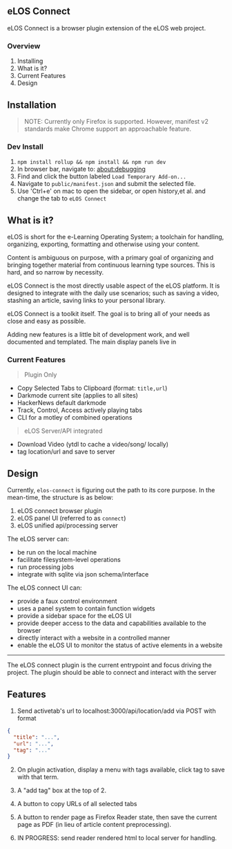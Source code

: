 ## eLOS Connect

eLOS Connect is a browser plugin extension of the eLOS web project.

### Overview

1. Installing
2. What is it?
3. Current Features
4. Design

## Installation

> NOTE: Currently only Firefox is supported.
> However, manifest v2 standards make Chrome support an approachable feature.

### Dev Install
1. `npm install rollup && npm install && npm run dev`
2. In browser bar, navigate to: [about:debugging](about:debugging#/runtime/this-firefox)
3. Find and click the button labeled `Load Temporary Add-on...`
4. Navigate to `public/manifest.json` and submit the selected file.
5. Use 'Ctrl+e' on mac to open the sidebar, or open history,et al. and change the tab to `eLOS Connect`

## What is it?

eLOS is short for the e-Learning Operating System; a toolchain for handling, organizing, exporting, formatting and otherwise using your content.

Content is ambiguous on purpose, with a primary goal of organizing and bringing together material from continuous learning type sources. This is hard, and so narrow by necessity.

eLOS Connect is the most directly usable aspect of the eLOS platform. It is designed to integrate with the daily use scenarios; such as saving a video, stashing an article, saving links to your personal library.

eLOS Connect is a toolkit itself. The goal is to bring all of your needs as close and easy as possible.

Adding new features is a little bit of development work, and well documented and templated. The main display panels live in

### Current Features

> Plugin Only

- Copy Selected Tabs to Clipboard (format: `title,url`)
- Darkmode current site (applies to all sites)
- HackerNews default darkmode
- Track, Control, Access actively playing tabs
- CLI for a motley of combined operations

> eLOS Server/API integrated

- Download Video (ytdl to cache a video/song/ locally)
- tag location/url and save to server

## Design

Currently, `elos-connect` is figuring out the path to its core purpose.
In the mean-time, the structure is as below:

1. eLOS connect browser plugin
2. eLOS panel UI (referred to as `connect`)
3. eLOS unified api/processing server

The eLOS server can:

- be run on the local machine
- facilitate filesystem-level operations
- run processing jobs
- integrate with sqlite via json schema/interface

The eLOS connect UI can:

- provide a faux control environment
- uses a panel system to contain function widgets
- provide a sidebar space for the eLOS UI
- provide deeper access to the data and capabilities available to the browser
- directly interact with a website in a controlled manner
- enable the eLOS UI to monitor the status of active elements in a website

---

The eLOS connect plugin is the current entrypoint and focus driving the project.
The plugin should be able to connect and interact with the server

## Features

1. Send activetab's url to localhost:3000/api/location/add via POST with format

```json
{
  "title": "...",
  "url": "...",
  "tag": "..."
}
```

2. On plugin activation, display a menu with tags available, click tag to save with that term.

3. A "add tag" box at the top of 2.

4. A button to copy URLs of all selected tabs

5. A button to render page as Firefox Reader state, then save the current page as PDF (in lieu of article content preprocessing).

6. IN PROGRESS: send reader rendered html to local server for handling.
